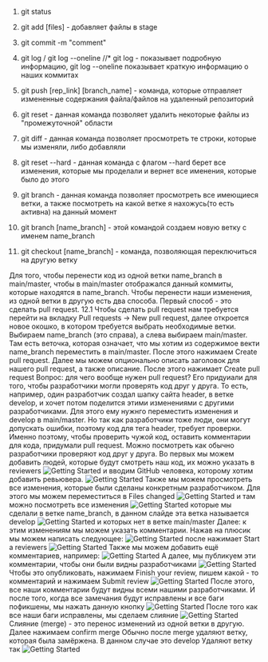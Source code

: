 1.  git status

2.  git add [files] - добавляет файлы в stage

3.  git commit -m "comment"

4.  git log / git log --oneline //* git log - показывает подробную информацию, git log --oneline показывает краткую информацию о наших коммитах

5.  git push [rep_link] [branch_name] - команда, которые отправляет измененные содержания файла/файлов на удаленный репозиторий

6.  git reset - данная команда позволяет удалить некоторые файлы из "промежуточной" области

7.  git diff - данная команда позволяет просмотреть те строки, которые мы изменяли, либо добавляли

8.  git reset --hard  - данная команда с флагом --hard берет все изменения, которые мы проделали и вернет все именения, которые было до этого

9.  git branch - данная команда позволяет просмотреть все имеющиеся ветки, 
а также посмотреть на какой ветке я нахожусь(то есть активна) на данный момент
 
10. git branch [name_branch] - этой командой создаем новую ветку c именем name_branch

11. git checkout [name_branch] - команда, позволяющая переключиться на другую ветку

Для того, чтобы перенести код из одной ветки name_branch в main/master, чтобы в main/master отображался данный 
коммиты, которые находятся в name_branch. Чтобы перенести наши изменения, из одной ветки в другую есть два способа.
Первый способ - это сделать pull request.
12.1 Чтобы сделать pull request нам требуется перейти на вкладку Pull requests -> New pull request, далее
откроется новое окошко, в котором требуется выбрать необходимые ветки. Выбираем name_branch (это справа), а слева
выбираем main/master. Там есть веточка, которая означает, что мы хотим из содержимое векти name_branch переместить
в main/master. После этого нажимаем Create pull request. Далее мы можем опционально описать заголовок для нашего 
pull request, а также описание. После этого нажимает Create pull request
Вопрос: для чего вообще нужен pull request? Его придуиали для того, чтобы разработчики могли проверять код друг у 
друга. То есть, например, один разработчик создал шапку сайта header, в ветке develop, и хочет потом поделится
этими изменениями с другими разработчиками. Для этого ему нужнго переместить изменения и develop в main/master.
Но так как разработчики тоже люди, они могут допускать ошибки, поэтому код для тега header, требует проверки.
Именно поэтому, чтобы проверить чужой код, оставить комментарии для кода, придумали pull request.
Можно посмотреть как обычно разработчики проверяют код друг у друга.
Во первых мы можем добавить людей, которые будут смотреть наш код, их можно указать в reviewers
![Getting Started](./img/reviewers.png)
и вводим GitHub человека, которому хотим добавить ревьювера.
![Getting Started](./img/github_name.png)
Также мы можем просмотреть все изменения, которые были сделаны конкретным разработчиком. Для этого мы можем переместиться в Files changed
![Getting Started](./img/files_changed.png)
и там можно посмотреть все изменения
![Getting Started](./img/files_changed_continie.png)
которые мы сделали в ветке name_branch, в данном слайде эта ветка называется develop
![Getting Started](./img/files_changed_develop.png)
и которых нет в ветке main/master
Далее: к этим изменениям мы можем указать комментарии. Нажав на плюсик мы можем написать следующее:
![Getting Started](./img/add_comment.png)
после нажимает Start a reviewers
![Getting Started](./img/start_a_review.png)
Также мы можем добавить ещё комментариев, например:
![Getting Started](./img/don't_remove_line.png)
А далее, мы публикуем эти комментарии, чтобы они были видны разработчиками
![Getting Started](./img/finish_comment.png)
Чтобы это опубликовать, нажимаем Finish your review, пишем какой - то комментарий и 
нажимаем Submit review
![Getting Started](./img/submit_review.png)
После этого, все наши комментарии будут видны всеми нашими разработчиками.
И после того, когда все замечания будут исправлены и все баги пофикшены, мы нажать данную кнопку
![Getting Started](./img/resolve_conversation.png)
После того как все наши баги исправлены, мы сделаем слияние
![Getting Started](./img/merge.png)
Слияние (merge) - это перенос изменений из одной ветки в другую.
Далее нажимаем confirm merge
Обычно после merge удаляют ветку, которая была замёржена. В данном случае это develop
Удаляют ветку так
![Getting Started](./img/delete_branch.png)




